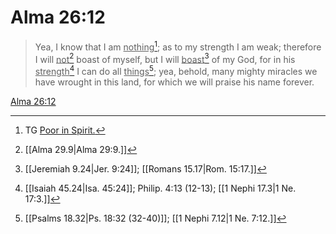 # Alma 26:12

> Yea, I know that I am <u>nothing</u>[^a]; as to my strength I am weak; therefore I will <u>not</u>[^b] boast of myself, but I will <u>boast</u>[^c] of my God, for in his <u>strength</u>[^d] I can do all <u>things</u>[^e]; yea, behold, many mighty miracles we have wrought in this land, for which we will praise his name forever.

[Alma 26:12](https://www.churchofjesuschrist.org/study/scriptures/bofm/alma/26?lang=eng&id=p12#p12)


[^a]: TG [Poor in Spirit.](https://www.churchofjesuschrist.org/study/scriptures/tg/poor-in-spirit?lang=eng)
[^b]: [[Alma 29.9|Alma 29:9.]]
[^c]: [[Jeremiah 9.24|Jer. 9:24]]; [[Romans 15.17|Rom. 15:17.]]
[^d]: [[Isaiah 45.24|Isa. 45:24]]; Philip. 4:13 (12-13); [[1 Nephi 17.3|1 Ne. 17:3.]]
[^e]: [[Psalms 18.32|Ps. 18:32 (32-40)]]; [[1 Nephi 7.12|1 Ne. 7:12.]]
